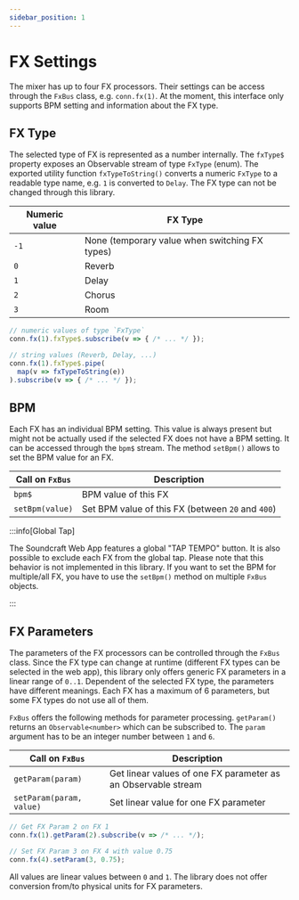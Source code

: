 ```yaml
---
sidebar_position: 1
---
```


# FX Settings

The mixer has up to four FX processors. Their settings can be access through the `FxBus` class, e.g. `conn.fx(1)`.
At the moment, this interface only supports BPM setting and information about the FX type.

## FX Type

The selected type of FX is represented as a number internally. The `fxType$` property exposes an Observable stream of type `FxType` (enum).
The exported utility function `fxTypeToString()` converts a numeric `FxType` to a readable type name, e.g. `1` is converted to `Delay`.
The FX type can not be changed through this library.

| Numeric value | FX Type                                        |
| ------------- | ---------------------------------------------- |
| `-1`          | None (temporary value when switching FX types) |
| `0`           | Reverb                                         |
| `1`           | Delay                                          |
| `2`           | Chorus                                         |
| `3`           | Room                                           |

<!-- prettier-ignore -->
```ts
// numeric values of type `FxType`
conn.fx(1).fxType$.subscribe(v => { /* ... */ });

// string values (Reverb, Delay, ...)
conn.fx(1).fxType$.pipe(
  map(v => fxTypeToString(e))
).subscribe(v => { /* ... */ });
```

## BPM

Each FX has an individual BPM setting. This value is always present but might not be actually used if the selected FX does not have a BPM setting.
It can be accessed through the `bpm$` stream. The method `setBpm()` allows to set the BPM value for an FX.

| Call on `FxBus` | Description                                       |
| --------------- | ------------------------------------------------- |
| `bpm$`          | BPM value of this FX                              |
| `setBpm(value)` | Set BPM value of this FX (between `20` and `400`) |

:::info[Global Tap]

The Soundcraft Web App features a global "TAP TEMPO" button. It is also possible to exclude each FX from the global tap.
Please note that this behavior is not implemented in this library. If you want to set the BPM for multiple/all FX, you have to use the `setBpm()` method on multiple `FxBus` objects.

:::

## FX Parameters

The parameters of the FX processors can be controlled through the `FxBus` class.
Since the FX type can change at runtime (different FX types can be selected in the web app), this library only offers generic FX parameters in a linear range of `0..1`.
Dependent of the selected FX type, the parameters have different meanings.
Each FX has a maximum of 6 parameters, but some FX types do not use all of them.

`FxBus` offers the following methods for parameter processing.
`getParam()` returns an `Observable<number>` which can be subscribed to.
The `param` argument has to be an integer number between `1` and `6`.

| Call on `FxBus`          | Description                                                   |
| ------------------------ | ------------------------------------------------------------- |
| `getParam(param)`        | Get linear values of one FX parameter as an Observable stream |
| `setParam(param, value)` | Set linear value for one FX parameter                         |

```ts
// Get FX Param 2 on FX 1
conn.fx(1).getParam(2).subscribe(v => /* ... */);

// Set FX Param 3 on FX 4 with value 0.75
conn.fx(4).setParam(3, 0.75);
```

All values are linear values between `0` and `1`.
The library does not offer conversion from/to physical units for FX parameters.
